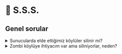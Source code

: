 # 📗 S.S.S.

## Genel sorular

<details>

<summary>Sunucularda elde ettiğimiz köylüler silinir mi?</summary>

Hayır, sunucuda ki hiçbir sistem, hiçbir köylüyü silmez.

</details>

<details>

<summary>Zombi köylüye ihtiyacım var ama siliniyorlar, neden?</summary>

Zararlı yaratıklar sunucuda çok fazla yük oluşturur. Bunun sebebi ise çok fazla doğması. Bizde her 10 dakikada bir zararlı yaratıkları siliyoruz ve bunun içinde zombi köylülerde var.

Fakat onları kurtarmanız için bir yol var! İsim etiketi takarsanız, zombi köylüleriniz silinmez.

{% code overflow="wrap" %}
```
Başka bir yaratık veya oyuncu tarafından hasar yemediğine emin ol, üstelik güneş ışığına hiç maruz bırakma!
```
{% endcode %}

</details>
